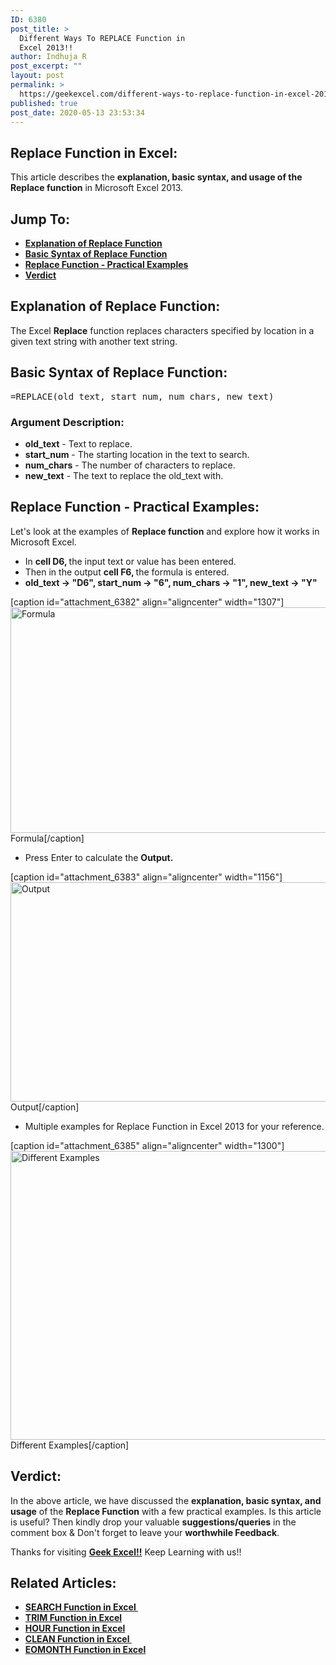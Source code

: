 ```yaml
---
ID: 6380
post_title: >
  Different Ways To REPLACE Function in
  Excel 2013!!
author: Indhuja R
post_excerpt: ""
layout: post
permalink: >
  https://geekexcel.com/different-ways-to-replace-function-in-excel-2013/
published: true
post_date: 2020-05-13 23:53:34
---
```

<h2>Replace Function in Excel:</h2>
This article describes the <strong>explanation, basic syntax, and usage of the Replace function</strong> in Microsoft Excel 2013.
<h2>Jump To:</h2>
<ul>
 	<li><a href="#1"><strong>Explanation of Replace Function</strong></a></li>
 	<li><a href="#2"><strong>Basic Syntax of Replace Function</strong></a></li>
 	<li><a href="#3"><strong>Replace Function - Practical Examples</strong></a></li>
 	<li><strong><a href="#4">Verdict</a></strong></li>
</ul>
<h2 id="1"><strong>Explanation of Replace Function:</strong></h2>
The Excel <strong>Replace</strong> function replaces characters specified by location in a given text string with another text string.
<h2 id="2"><strong>Basic Syntax of Replace Function:</strong></h2>
<pre>=REPLACE(old_text, start_num, num_chars, new_text)</pre>
<h3><strong>Argument Description:</strong></h3>
<ul>
 	<li class="first"><strong>old_text</strong> - Text to replace.</li>
 	<li><strong>start_num</strong> - The starting location in the text to search.</li>
 	<li><strong>num_chars</strong> - The number of characters to replace.</li>
 	<li class="last"><strong>new_text</strong> - The text to replace the old_text with.</li>
</ul>
<h2 id="3"><strong>Replace Function - Practical Examples:</strong></h2>
Let's look at the examples of <strong>Replace </strong><b>function</b> and explore how it works in Microsoft Excel.
<ul>
 	<li>In <strong>cell D6, </strong>the input text or value has been entered.</li>
 	<li>Then in the output <strong>cell F6, </strong>the formula is entered.</li>
 	<li><strong>old_text → "D6", start_num → "6", num_chars → "1", new_text → "Y"</strong></li>
</ul>
[caption id="attachment_6382" align="aligncenter" width="1307"]<img class="wp-image-6382 size-full" src="https://geekexcel.com/wp-content/uploads/2020/05/Screenshot_1-8.png" alt="Formula" width="1307" height="361" /> Formula[/caption]
<ul>
 	<li>Press Enter to calculate the <strong>Output.</strong></li>
</ul>
[caption id="attachment_6383" align="aligncenter" width="1156"]<img class="wp-image-6383 size-full" src="https://geekexcel.com/wp-content/uploads/2020/05/Screenshot_2-7.png" alt="Output" width="1156" height="351" /> Output[/caption]
<ul>
 	<li>Multiple examples for Replace Function in Excel 2013 for your reference.</li>
</ul>
[caption id="attachment_6385" align="aligncenter" width="1300"]<img class="wp-image-6385 size-full" src="https://geekexcel.com/wp-content/uploads/2020/05/Screenshot_3-10.png" alt="Different Examples" width="1300" height="462" /> Different Examples[/caption]
<h2 id="4"><strong>Verdict:</strong></h2>
In the above article, we have discussed the <strong>explanation, basic syntax, and usage</strong> of the <b>Replace Function</b> with a few practical examples. Is this article is useful? Then kindly drop your valuable <strong>suggestions/queries</strong> in the comment box &amp; Don't forget to leave your <strong>worthwhile Feedback</strong>.

Thanks for visiting <strong><a href="https://geekexcel.com/">Geek Excel!!</a></strong> Keep Learning with us!!
<h2>Related Articles:</h2>
<ul>
 	<li><a href="https://geekexcel.com/use-search-function-in-microsoft-excel-2013-simple-methods/" rel="nofollow"><strong>SEARCH Function in Excel </strong></a></li>
 	<li><a href="https://geekexcel.com/use-trim-function-in-microsoft-excel-2013-simple-methods/" rel="nofollow"><strong>TRIM Function in Excel</strong></a></li>
 	<li><a href="https://geekexcel.com/how-to-use-hour-function-in-microsoft-excel-365/" rel="nofollow"><strong>HOUR Function in Excel</strong></a></li>
 	<li><a href="https://geekexcel.com/how-to-use-clean-function-in-microsoft-excel-365/" rel="nofollow"><strong>CLEAN Function in Excel </strong></a></li>
 	<li><a href="https://geekexcel.com/how-to-use-eomonth-function-in-microsoft-excel-365/" rel="nofollow"><strong>EOMONTH Function in Excel</strong></a></li>
</ul>